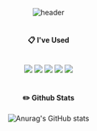 <div align="center">
  
  ![header](https://capsule-render.vercel.app/api?type=Waving&text=JiwonGithub)
   <br/>
 <br/>
  
####  :clipboard: I've Used 
 <br/>
  <img src="https://img.shields.io/badge/JAVA-007396?style=for-the-badge&logo=java&logoColor=white">
  <img src="https://img.shields.io/badge/HTML5-E34F26?style=for-the-badge&logo=HTML5&logoColor=white">
  <img src="https://img.shields.io/badge/CSS3-1572B6?style=for-the-badge&logo=CSS3&logoColor=white">
  <img src="https://img.shields.io/badge/github-181717?style=for-the-badge&logo=github&logoColor=white">
  <img src="https://img.shields.io/badge/VSCode-007ACC?style=for-the-badge&logo=VisualStudioCode&logoColor=white">
  
   <br/>
   <br/>
 
#### :pencil2: Github Stats

  ![Anurag's GitHub stats](https://github-readme-stats.vercel.app/api?username=leeazyone&show_icons=true&theme=radical)
</div>
